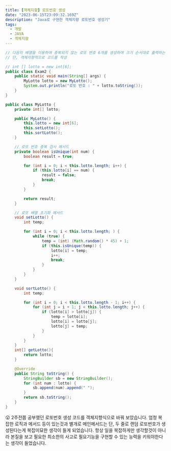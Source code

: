 ```yaml
---
title: [객체지향] 로또번호 생성
date: "2023-06-15T23:09:32.169Z"
description: "Java로 구현한 객체지향 로또번호 생성기"
tags:
  - 개발
  - JAVA
  - 객체지향
---
```


```java
// 다음의 배열을 이용하여 중복되지 않는 로또 번호 6개를 생성하여 크기 순서대로 출력하는 코드를 작성
// 단, 객체지향적으로 코드를 작성

// int [] lotto = new int[6];
public class Exam2 {
	public static void main(String[] args) {
		MyLotto lotto = new MyLotto();
		System.out.println("로또 번호 : " + lotto.toString());
	}
}
```

```java
public class MyLotto {
	private int[] lotto;

	public MyLotto() {
		this.lotto = new int[6];
		this.setLotto();
		this.sortLotto();
	}

	// 로또 번호 중복 검사 메서드
	private boolean isUnique(int num) {
		boolean result = true;

		for (int i = 0; i < this.lotto.length; i++) {
			if (this.lotto[i] == num) {
				result = false;
				break;
			}
		}

		return result;
	}

	// 로또 배열 초기화 메서드
	void setLotto() {
		int temp;

		for (int i = 0; i < this.lotto.length; ) {
			while (true) {
				temp = (int) (Math.random() * 45) + 1;
				if (this.isUnique(temp)) {
					lotto[i] = temp;
					i++;
					break;
				}
			}
		}
	}

	void sortLotto() {
		int temp;

		for (int i = 0; i < this.lotto.length - 1; i++) {
			for (int j = i + 1; j < this.lotto.length; j++) {
				if (lotto[i] > lotto[j]) {
					temp = lotto[i];
					lotto[i] = lotto[j];
					lotto[j] = temp;
				}
			}
		}
	}
	int[] getLotto(){
		return lotto;
	}

	@Override
	public String toString() {
		StringBuilder sb = new StringBuilder();
		for (int num : lotto) {
			sb.append(num).append(" ");
		}
		return sb.toString();
	}
}
```

<aside>
😮 2주전쯤 공부했던 로또번호 생성 코드를 객체지향식으로 바꿔 보았습니다. 엄청 복잡한 로직과 메서드 등이 있는것과 별개로 메인메서드는 단, 두 줄로 랜덤 로또번호가 생성된다는게 복잡미묘한 생각이 들게 되었습니다. 항상 일을 복잡하게만 생각할것이 아니라 본질을 보고 필요한 최소한의 사고로 필요기능을 구현할 수 있는 능력을 키워야한다는 생각이 들었습니다.

</aside>